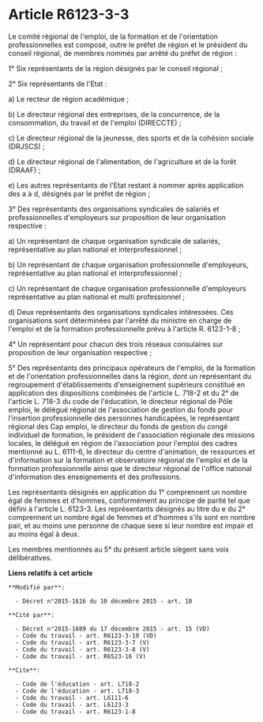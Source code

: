 # Article R6123-3-3

Le comité régional de l'emploi, de la formation et de l'orientation professionnelles est composé, outre le préfet de région
et le président du conseil régional, de membres nommés par arrêté du préfet de région : 

1° Six représentants de la région désignés par le conseil régional ; 

2° Six représentants de l'Etat : 

a) Le recteur de région académique ; 

b) Le directeur régional des entreprises, de la concurrence, de la consommation, du travail et de l'emploi (DIRECCTE) ; 

c) Le directeur régional de la jeunesse, des sports et de la cohésion sociale (DRJSCS) ; 

d) Le directeur régional de l'alimentation, de l'agriculture et de la forêt (DRAAF) ; 

e) Les autres représentants de l'Etat restant à nommer après application des a à d, désignés par le préfet de région ; 

3° Des représentants des organisations syndicales de salariés et professionnelles d'employeurs sur proposition de leur
organisation respective : 

a) Un représentant de chaque organisation syndicale de salariés, représentative au plan national et interprofessionnel ; 

b) Un représentant de chaque organisation professionnelle d'employeurs, représentative au plan national et
interprofessionnel ; 

c) Un représentant de chaque organisation professionnelle d'employeurs représentative au plan national et multi
professionnel ; 

d) Deux représentants des organisations syndicales intéressées. Ces organisations sont déterminées par l'arrêté du ministre
en charge de l'emploi et de la formation professionnelle prévu à l'article R. 6123-1-8 ; 

4° Un représentant pour chacun des trois réseaux consulaires sur proposition de leur organisation respective ; 

5° Des représentants des principaux opérateurs de l'emploi, de la formation et de l'orientation professionnelles dans la
région, dont un représentant du regroupement d'établissements d'enseignement supérieurs constitué en application des
dispositions combinées de l'article L. 718-2 et du 2° de l'article L. 718-3 du code de l'éducation, le directeur régional de
Pôle emploi, le délégué régional de l'association de gestion du fonds pour l'insertion professionnelle des personnes
handicapées, le représentant régional des Cap emploi, le directeur du fonds de gestion du congé individuel de formation, le
président de l'association régionale des missions locales, le délégué en région de l'association pour l'emploi des cadres
mentionné au L. 6111-6, le directeur du centre d'animation, de ressources et d'information sur la formation et observatoire
régional de l'emploi et de la formation professionnelle ainsi que le directeur régional de l'office national d'information
des enseignements et des professions. 

Les représentants désignés en application du 1° comprennent un nombre égal de femmes et d'hommes, conformément au principe de
parité tel que défini à l'article L. 6123-3. Les représentants désignés au titre du e du 2° comprennent un nombre égal de
femmes et d'hommes s'ils sont en nombre pair, et au moins une personne de chaque sexe si leur nombre est impair et au moins
égal à deux. 

Les membres mentionnés au 5° du présent article siègent sans voix délibératives.

**Liens relatifs à cet article**

	**Modifié par**:

	  - Décret n°2015-1616 du 10 décembre 2015 - art. 10

	**Cité par**:

	  - Décret n°2015-1689 du 17 décembre 2015 - art. 15 (VD)
	  - Code du travail - art. R6123-3-10 (VD)
	  - Code du travail - art. R6123-3-7 (V)
	  - Code du travail - art. R6123-3-8 (V)
	  - Code du travail - art. R6523-16 (V)

	**Cite**:

	  - Code de l'éducation - art. L718-2
	  - Code de l'éducation - art. L718-3
	  - Code du travail - art. L6111-6
	  - Code du travail - art. L6123-3
	  - Code du travail - art. R6123-1-8
